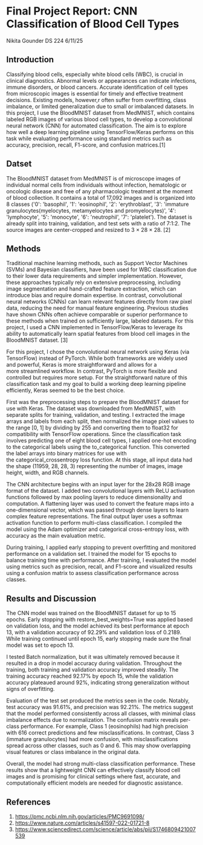 # Final Project Report: CNN Classification of Blood Cell Types
Nikita Gounder
DS 224
6/11/25

## Introduction
Classifying blood cells, especially white blood cells (WBC), is crucial in clinical diagnostics. Abnormal levels or appearances can indicate infections, immune disorders, or blood cancers. Accurate identification of cell types from microscopic images is essential for timely and effective treatment decisions. Existing models, however,r often suffer from overfitting, class imbalance, or limited generalization due to small or imbalanced datasets. In this project, I use the BloodMNIST dataset from MedMNIST, which contains labeled RGB images of various blood cell types, to develop a convolutional neural network (CNN) for automated classification. The aim is to explore how well a deep learning pipeline using TensorFlow/Keras performs on this task while evaluating performance using standard metrics such as accuracy, precision, recall, F1-score, and confusion matrices.[1]


## Datset
The BloodMNIST dataset from MedMNIST is of microscope images of individual normal cells from individuals without infection, hematologic or oncologic disease and free of any pharmacologic treatment at the moment of blood collection. It contains a total of 17,092 images and is organized into 8 classes ('0': 'basophil', '1': 'eosinophil', '2': 'erythroblast', '3': 'immature granulocytes(myelocytes, metamyelocytes and promyelocytes)', '4': 'lymphocyte', '5': 'monocyte', '6': 'neutrophil', '7': 'platelet'). The dataset is already split into training, validation, and test sets with a ratio of 7:1:2. The source images are center-cropped and resized to 3 × 28 × 28. [2]


## Methods
Traditional machine learning methods, such as Support Vector Machines (SVMs) and Bayesian classifiers, have been used for WBC classification due to their lower data requirements and simpler implementation. However, these approaches typically rely on extensive preprocessing, including image segmentation and hand-crafted feature extraction, which can introduce bias and require domain expertise. In contrast, convolutional neural networks (CNNs) can learn relevant features directly from raw pixel data, reducing the need for manual feature engineering. Previous studies have shown CNNs often achieve comparable or superior performance to these methods when trained on sufficiently large, labeled datasets. For this project, I used a CNN implemented in TensorFlow/Keras to leverage its ability to automatically learn spatial features from blood cell images in the BloodMNIST dataset. [3]

For this project, I chose the convolutional neural network using Keras (via TensorFlow) instead of PyTorch. While both frameworks are widely used and powerful, Keras is more straightforward and allows for a more streamlined workflow. In contrast, PyTorch is more flexible and controlled but requires more setup. For the straightforward nature of this classification task and my goal to build a working deep learning pipeline efficiently, Keras seemed to be the best choice.

First was the preprocessing steps to prepare the BloodMNIST dataset for use with Keras. The dataset was downloaded from MedMNIST, with separate splits for training, validation, and testing. I extracted the image arrays and labels from each split, then normalized the image pixel values to the range [0, 1] by dividing by 255 and converting them to float32 for compatibility with TensorFlow operations. Since the classification task involves predicting one of eight blood cell types, I applied one-hot encoding to the categorical labels using the to_categorical function. This converted the label arrays into binary matrices for use with the categorical_crossentropy loss function. At this stage, all input data had the shape (11959, 28, 28, 3) representing the number of images, image height, width, and RGB channels. 

The CNN architecture begins with an input layer for the 28x28 RGB image format of the dataset. I added two convolutional layers with ReLU activation functions followed by max pooling layers to reduce dimensionality and computation. A flattening layer was used to convert the feature maps into a one-dimensional vector, which was passed through dense layers to learn complex feature representations. The final output layer uses a softmax activation function to perform multi-class classification. I compiled the model using the Adam optimizer and categorical cross-entropy loss, with accuracy as the main evaluation metric. 

During training, I applied early stopping to prevent overfitting and monitored performance on a validation set. I trained the model for 15 epochs to balance training time with performance. After training, I evaluated the model using metrics such as precision, recall, and F1-score and visualized results using a confusion matrix to assess classification performance across classes.


## Results and Discussion
The CNN model was trained on the BloodMNIST dataset for up to 15 epochs. Early stopping with restore_best_weights=True was applied based on validation loss, and the model achieved its best performance at epoch 13, with a validation accuracy of 92.29% and validation loss of 0.2189. While training continued until epoch 15, early stopping made sure the final model was set to epoch 13.

I tested Batch normalization, but it was ultimately removed because it resulted in a drop in model accuracy during validation. Throughout the training, both training and validation accuracy improved steadily. The training accuracy reached 92.17% by epoch 15, while the validation accuracy plateaued around 92%, indicating strong generalization without signs of overfitting. 

Evaluation of the test set produced the metrics seen in the code. Notably, test accuracy was 91.61%, and precision was 92.21%. The metrics suggest that the model performed consistently across all classes, with minimal class imbalance effects due to normalization. The confusion matrix reveals per-class performance. For example, Class 1 (eosinophils) had high precision with 616 correct predictions and few misclassifications. In contrast, Class 3 (immature granulocytes) had more confusion, with misclassifications spread across other classes, such as 0 and 6. This may show overlapping visual features or class imbalance in the original data.

Overall, the model had strong multi-class classification performance. These results show that a lightweight CNN can effectively classify blood cell images and is promising for clinical settings where fast, accurate, and computationally efficient models are needed for diagnostic assistance.


## References
1. https://pmc.ncbi.nlm.nih.gov/articles/PMC9691098/
2. https://www.nature.com/articles/s41597-022-01721-8
3. https://www.sciencedirect.com/science/article/abs/pii/S1746809421007539